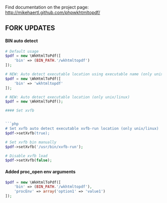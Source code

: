 Find documentation on the project page: http://mikehaertl.github.com/phpwkhtmltopdf/

FORK UPDATES
--------

#### BIN auto detect


```php
# Default usage
$pdf = new \WkHtmlToPdf([
    'bin' => (BIN_PATH.'/wkhtmltopdf')
]);
```

```php
# NEW: Auto detect executable location using executable name (only unix/linux)
$pdf = new \WkHtmlToPdf([
    'bin' => 'wkhtmltopdf'
]);
```

```php
# NEW: Auto detect executable location (only unix/linux)
$pdf = new \WkHtmlToPdf();

#### Set xvfb


```php
# Set xvfb auto detect executable xvfb-run location (only unix/linux)
$pdf->setXvfb(true);
```

```php
# Set xvfb bin manually
$pdf->setXvfb('/usr/bin/xvfb-run');
```

```php
# Disable xvfb load
$pdf->setXvfb(false);
```

#### Added proc_open env arguments

```php
$pdf = new \WkHtmlToPdf([
    'bin' => (BIN_PATH.'/wkhtmltopdf'),
    'procEnv' => array('option1' => 'value1')
]);
```